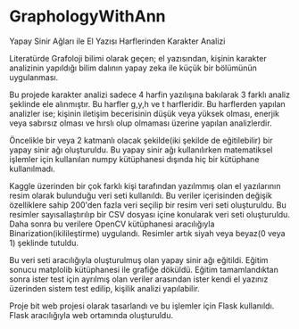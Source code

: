 # GraphologyWithAnn
Yapay Sinir Ağları ile El Yazısı Harflerinden Karakter Analizi

Literatürde Grafoloji bilimi olarak geçen; el yazısından, kişinin karakter analizinin yapıldığı bilim dalının yapay zeka ile küçük bir bölümünün uygulanması.

Bu projede karakter analizi sadece 4 harfin yazılışına bakılarak 3 farklı analiz şeklinde ele alınmıştır. Bu harfler g,y,h ve t harfleridir. Bu harflerden yapılan analizler ise; kişinin iletişim becerisinin düşük veya yüksek olması, enerjik veya sabırsız olması ve hırslı olup olmaması üzerine yapılan analizlerdir.

Öncelikle bir veya 2 katmanlı olacak şekilde(iki şekilde de eğitilebilir) bir yapay sinir ağı oluşturuldu. Bu yapay sinir ağı kullanılırken matematiksel işlemler için kullanılan numpy kütüphanesi dışında hiç bir kütüphane kullanılmadı.

Kaggle üzerinden bir çok farklı kişi tarafından yazılmmış olan el yazılarının resim olarak bulunduğu veri seti kullanıldı. Bu veriler içerisinden değişik özelliklere sahip 200'den fazla veri seçilip bir resim veri seti oluşturuldu. Bu resimler sayısallaştırılıp bir CSV dosyası içine konularak veri seti oluşturuldu. Daha sonra bu verilere OpenCV kütüphanesi aracılığıyla Binarization(ikilileştirme) uygulandı. Resimler artık siyah veya beyaz(0 veya 1) şeklinde tutuldu. 

Bu veri seti aracılığıyla oluşturulmuş olan yapay sinir ağı eğitildi. Eğitim sonucu matplolib kütüphanesi ile grafiğe döküldü. Eğitim tamamlandıktan sonra ister test için ayrılmış olan veriler arasından ister kendi el yazınız üzerinden sistem test edilip, kişilik analizi yapılabilir.

Proje bit web projesi olarak tasarlandı ve bu işlemler için Flask kullanıldı. Flask aracılığıyla web ortamında oluşturuldu. 
